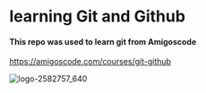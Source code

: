 # learning Git and Github

#### This repo was used to learn git from Amigoscode


https://amigoscode.com/courses/git-github

![logo-2582757_640](https://github.com/CaptOak/learning-git/assets/113380197/ed8e1558-6cb9-46e5-92bf-d3489816486f)

